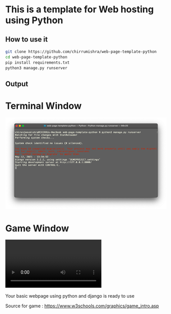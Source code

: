 # This is a template for Web hosting using Python 

## How to use it
```bash
git clone https://github.com/chirrumishra/web-page-template-python
cd web-page-template-python
pip install requirements.txt
python3 manage.py runserver
```


## Output
# Terminal Window
![](Outputs/output.png)

# Game Window
![](Outputs/game_play.mov)


Your basic webpage using python and django is ready to use

Source for game : https://www.w3schools.com/graphics/game_intro.asp
